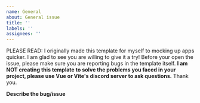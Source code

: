 ```yaml
---
name: General
about: General issue
title: ''
labels: ''
assignees: ''
---
```


PLEASE READ: I originally made this template for myself to mocking up apps quicker. I am glad to see you are willing to give it a try! Before your open the issue, please make sure you are reporting bugs in the template itself. **I am NOT creating this template to solve the problems you faced in your project, please use Vue or Vite's discord server to ask questions.** Thank you.

**Describe the bug/issue**
